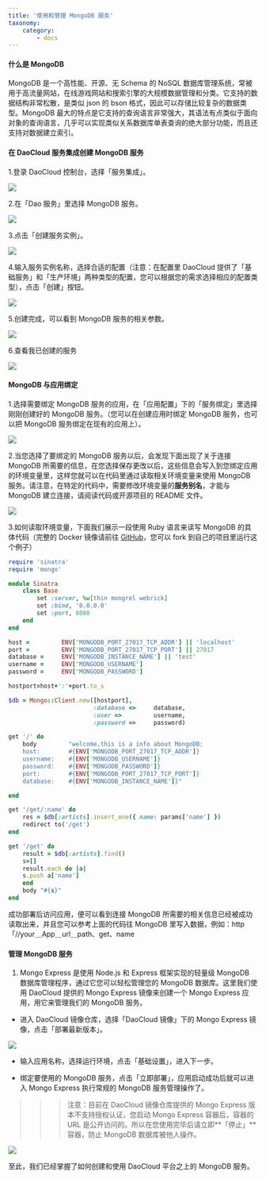 ```yaml
---
title: '使用和管理 MongoDB 服务'
taxonomy:
    category:
        - docs
---
```


#### 什么是 MongoDB

MongoDB 是一个高性能、开源、无 Schema 的 NoSQL 数据库管理系统，常被用于高流量网站，在线游戏网站和搜索引擎的大规模数据管理和分类。它支持的数据结构非常松散，是类似 json 的 bson 格式，因此可以存储比较复杂的数据类型。MongoDB 最大的特点是它支持的查询语言非常强大，其语法有点类似于面向对象的查询语言，几乎可以实现类似关系数据库单表查询的绝大部分功能，而且还支持对数据建立索引。

#### 在 DaoCloud 服务集成创建 MongoDB 服务

1.登录 DaoCloud 控制台，选择「服务集成」。

![](image_1.png)

2.在「Dao 服务」里选择 MongoDB 服务。

![](image_2.png)

3.点击「创建服务实例」。

![](image_3.png)

4.输入服务实例名称，选择合适的配置（注意：在配置里 DaoCloud 提供了「基础服务」和「生产环境」两种类型的配置，您可以根据您的需求选择相应的配置类型），点击「创建」按钮。

![](image_4.png)

5.创建完成，可以看到 MongoDB 服务的相关参数。

![](image_5.png)

6.查看我已创建的服务

![](image_6.png)

#### MongoDB 与应用绑定

1.选择需要绑定 MongoDB 服务的应用，在「应用配置」下的「服务绑定」里选择刚刚创建好的 MongoDB 服务。（您可以在创建应用时绑定 MongoDB 服务，也可以把 MongoDB 服务绑定在现有的应用上）。

![](image_7.png)

2.当您选择了要绑定的 MongoDB 服务以后，会发现下面出现了关于连接 MongoDB 所需要的信息，在您选择保存更改以后，这些信息会写入到您绑定应用的环境变量里，这样您就可以在代码里通过读取相关环境变量来使用 MongoDB 服务。请注意，在特定的代码中，需要修改环境变量的**服务别名**，才能与 MongoDB 建立连接，请阅读代码或开源项目的 README 文件。

![](image_8.png)

3.如何读取环境变量，下面我们展示一段使用 Ruby 语言来读写 MongoDB 的具体代码（完整的 Docker 镜像请前往 [GitHub](https://github.com/yxwzaxns/DaoCloud_MongoDB.git)，您可以 fork 到自己的项目里运行这个例子）

```ruby
require 'sinatra'
require 'mongo'

module Sinatra
    class Base
        set :server, %w[thin mongrel webrick]
        set :bind, '0.0.0.0'
        set :port, 8080
    end
end

host =         ENV['MONGODB_PORT_27017_TCP_ADDR'] || 'localhost'
port =         ENV['MONGODB_PORT_27017_TCP_PORT'] || 27017
database =     ENV['MONGODB_INSTANCE_NAME'] || 'test'
username =     ENV['MONGODB_USERNAME']
password =     ENV['MONGODB_PASSWORD']

hostport=host+':'+port.to_s

$db = Mongo::Client.new([hostport],
                        :database =>     database,
                        :user =>         username,
                        :password =>     password)

get '/' do
    body         "welcome,this is a info about MongoDB:
    host:        #{ENV['MONGODB_PORT_27017_TCP_ADDR']}
    username:    #{ENV['MONGODB_USERNAME']}
    password:    #{ENV['MONGODB_PASSWORD']}
    port:        #{ENV['MONGODB_PORT_27017_TCP_PORT']}
    database:    #{ENV['MONGODB_INSTANCE_NAME']}"

end

get '/get/:name' do
    res = $db[:artists].insert_one({ name: params['name'] })
    redirect to('/get')
end

get '/get' do
    result = $db[:artists].find()
    s=[]
    result.each do |a|
    s.push a['name']
    end
    body "#{s}"
end
```

成功部署后访问应用，便可以看到连接 MongoDB 所需要的相关信息已经被成功读取出来，并且您可以参考上面的代码往 MongoDB 里写入数据，例如：http「//your＿App＿url＿path、get、name
<!--
![](image_9.png)
-->

#### 管理 MongoDB 服务

1. Mongo Express 是使用 Node.js 和 Express 框架实现的轻量级 MongoDB 数据库管理程序，通过它您可以轻松管理您的 MongoDB 数据库。这里我们使用 DaoCloud 提供的 Mongo Express 镜像来创建一个 Mongo Express 应用，用它来管理我们的 MongoDB 服务。

+ 进入 DaoCloud 镜像仓库，选择「DaoCloud 镜像」下的 Mongo Express 镜像，点击「部署最新版本」。

![](image_10.png)

+ 输入应用名称，选择运行环境，点击「基础设置」，进入下一步。

+ 绑定要使用的 MongoDB 服务，点击「立即部署」，应用启动成功后就可以进入 Mongo Express 执行常规的 MongoDB 服务管理操作了。

>>> 注意：目前在 DaoCloud 镜像仓库提供的 Mongo Express 版本不支持授权认证，您启动 Mongo Express 容器后，容器的 URL 是公开访问的。所以在您使用完毕后请立即**「停止」**容器，防止 MongoDB 数据库被他人操作。

![](image_11.png)

至此，我们已经掌握了如何创建和使用 DaoCloud 平台之上的 MongoDB 服务。